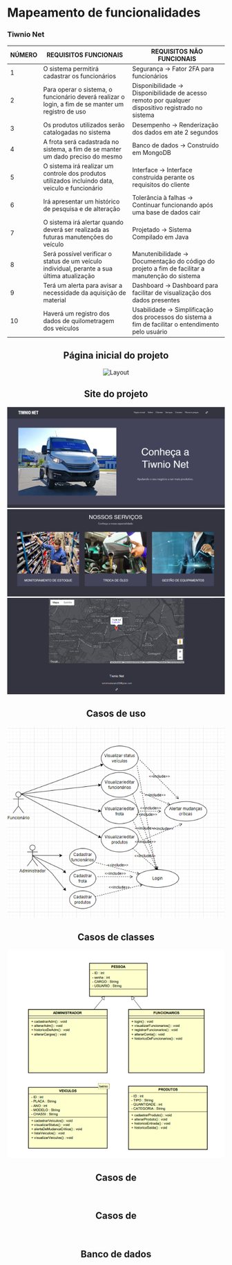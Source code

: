# Mapeamento de funcionalidades
### Tiwnio Net

|NÚMERO|REQUISITOS FUNCIONAIS            | REQUISITOS NÃO FUNCIONAIS   |
|----------    |--------------------------------|-----------------------------|
|1           | O sistema permitirá cadastrar os funcionários       | Segurança → Fator 2FA para funcionários                    |
|2            | Para operar o sistema, o funcionário deverá realizar o login, a fim de se manter um registro de uso          | Disponibilidade → Disponibilidade de acesso remoto por qualquer dispositivo registrado no sistema|
|3             | Os produtos utilizados serão catalogadas no sistema         | Desempenho → Renderização dos dados em ate 2 segundos|
|4             | A frota será cadastrada no sistema, a fim de se manter um dado preciso do mesmo        | Banco de dados → Construído em MongoDB   |
|5            | O sistema irá realizar um controle dos produtos utilizados incluindo data, veiculo e funcionário           | Interface → Interface construída perante os requisitos do cliente        |
|6          | Irá apresentar um histórico de pesquisa e de alteração                    | Tolerância à falhas → Continuar funcionando após uma base de dados cair              |
|7          | O sistema irá alertar quando deverá ser realizada as futuras manutenções do veículo              | Projetado → Sistema Compilado em Java           |
|8             | Será possível verificar o status de um veículo individual, perante a sua última atualização         | Manutenibilidade → Documentação do código do projeto a fim de facilitar a manutenção do sistema            |
|9        | Terá um alerta para avisar a necessidade da aquisição de material       | Dashboard → Dashboard para facilitar de visualização dos dados presentes            |
|10           |Haverá um registro dos dados de quilometragem dos veículos| Usabilidade → Simplificação dos processos do sistema a fim de facilitar o entendimento pelo usuário                  |

<div align='center'>
  <h2>Página inicial do projeto</h2>
    <img src="./Arquivos/Página principal.png" alt="Layout" title="Site" height='2%'/>

  <h2>Site do projeto</h2>
    <img src="./Arquivos/Site 1.png" alt="Layout do site"/>
    <img src="./Arquivos/Site 2.png" alt="Layout do site"/>
    <img src="./Arquivos/Site 3.png" alt="Layout do site"/>

  <h2>Casos de uso</h2>
    <img src="./Arquivos/Diagrama de caso de uso.png" alt="Casos de uso"/>
  
  <h2>Casos de classes</h2>
    <img src="./Arquivos/Diagrama de classes.png" alt="Classes"/>
  
  <h2>Casos de </h2>
    <img src="./Arquivos/" alt=""/>
  
  <h2>Casos de </h2>
     <img src="./Arquivos/" alt=""/>
  
  <h2>Banco de dados</h2>
     <img src="./Arquivos/" alt=""/>
  
</div>
